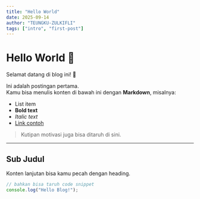 ```yaml
---
title: "Hello World"
date: 2025-09-14
author: "TEUNGKU-ZULKIFLI"
tags: ["intro", "first-post"]
---
```


# Hello World 👋

Selamat datang di blog ini! 🎉

Ini adalah postingan pertama.  
Kamu bisa menulis konten di bawah ini dengan **Markdown**, misalnya:

- List item
- **Bold text**
- *Italic text*
- [Link contoh](https://teungku-zulkifli.github.io)

> Kutipan motivasi juga bisa ditaruh di sini.

---

## Sub Judul
Konten lanjutan bisa kamu pecah dengan heading.  

```js
// bahkan bisa taruh code snippet
console.log("Hello Blog!");
